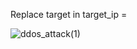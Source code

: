 Replace target in target_ip =

![ddos_attack(1)](https://github.com/user-attachments/assets/a31f9ecd-5df5-4ae9-8b10-e3dca3a7fe08)
